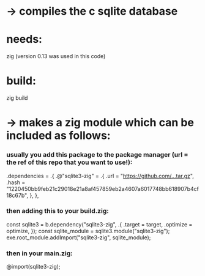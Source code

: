 # -> compiles the c sqlite database

# needs:

zig (version 0.13 was used in this code)

# build:

zig build

# -> makes a zig module which can be included as follows:

### usually you add this package to the package manager (url = the ref of this repo that you want to use!):

.dependencies = .{
.@"sqlite3-zig" = .{
.url = "https://github.com/...tar.gz",
.hash = "1220450bb9feb21c29018e21a8af457859eb2a4607a6017748bb618907b4cf18c67b",
},
},

### then adding this to your build.zig:

const sqlite3 = b.dependency("sqlite3-zig", .{
.target = target,
.optimize = optimize,
});
const sqlite_module = sqlite3.module("sqlite3-zig");
exe.root_module.addImport("sqlite3-zig", sqlite_module);

### then in your main.zig:  
@import(sqlite3-zig);
